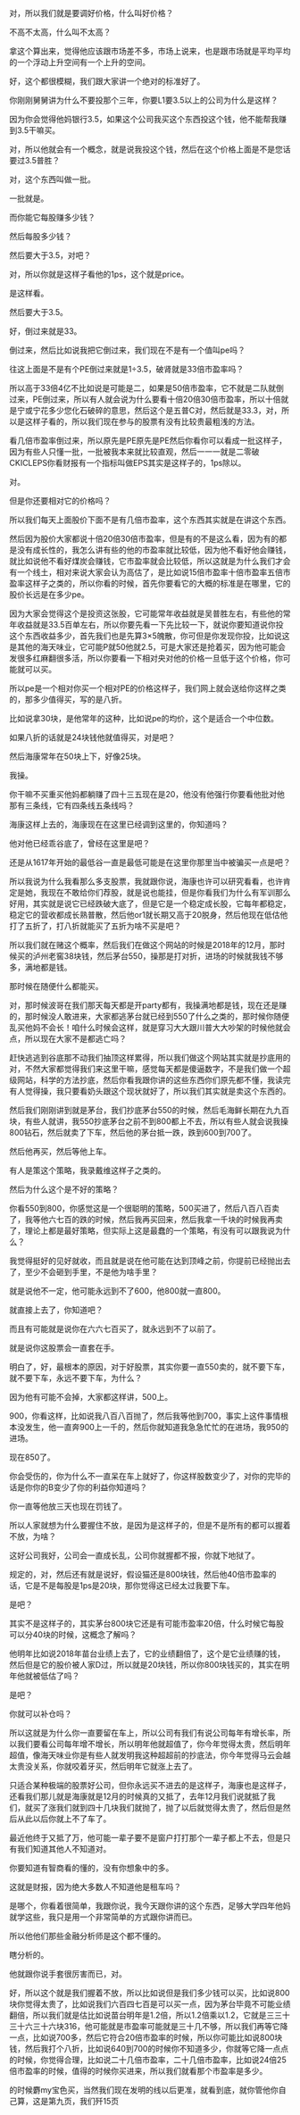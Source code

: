 
对，所以我们就是要调好价格，什么叫好价格？

不高不太高，什么叫不太高？

拿这个算出来，觉得他应该跟市场差不多，市场上说来，也是跟市场就是平均平均的一个浮动上升空间有一个上升的空间。

好，这个都很模糊，我们跟大家讲一个绝对的标准好了。

你刚刚舅舅讲为什么不要投那个三年，你要L1要3.5以上的公司为什么是这样？

因为你会觉得他妈银行3.5，如果这个公司我买这个东西投这个钱，他不能帮我赚到3.5干嘛买。


对，所以他就会有一个概念，就是说我投这个钱，然后在这个价格上面是不是您话要过3.5普胜？

对，这个东西叫做一批。

一批就是。

而你能它每股赚多少钱？

然后每股多少钱？

然后要大于3.5，对吧？

对，所以你就是这样子看他的1ps，这个就是price。

是这样看。

然后要大于3.5。

好，倒过来就是33。

倒过来，然后比如说我把它倒过来，我们现在不是有一个值叫pe吗？

往这上面是不是有个PE倒过来就是1÷3.5，破肾就是33倍市盈率吗？

所以高于33倍4亿不比如说是可能是二，如果是50倍市盈率，它不就是二队就倒过来，PE倒过来，所以有人就会说为什么要看十倍20倍30倍市盈率，所以十倍就是宁或宁花多少您化石破碎的意思，然后这个是五普C对，然后就是33.3，对，所以是这样子看的，所以我们现在参与的股票有没有比较贵最粗浅的方法。


看几倍市盈率倒过来，所以原先是PE原先是PE然后你看你可以看成一批这样子，因为有些人只懂一批，一批被我本来就比较直观，然后一一一就是二零破CKICLEPS你看财报有一个指标叫做EPS其实是这样子的，1ps除以。

对。

但是你还要相对它的价格吗？

所以我们每天上面股价下面不是有几倍市盈率，这个东西其实就是在讲这个东西。

然后因为股价大家都说十倍20倍30倍市盈率，但是有的不是这么看，因为有的都是没有成长性的，我怎么讲有些的他的市盈率就比较低，因为他不看好他会赚钱，就比如说他不看好煤炭会赚钱，它市盈率就会比较低，所以这就是为什么我们才会有一个线土，相对来说大家会认为高估了，是比如说15倍市盈率十倍市盈率五倍市盈率这样子之类的，所以你看的时候，首先你要看它的大概的标准是在哪里，它的股价长远是在多少pe。


因为大家会觉得这个是投资这张股，它可能常年收益就是吴普胜左右，有些他的常年收益就是33.5百单左右，所以你要先看一下先比较一下，就说你要知道说你投这个东西收益多少，首先我们也是先算3×5魄散，你可但是你发现你投，比如说这是其他的海天味业，它可能P就50他就2.5，可是大家还是抢着买，因为他可能会发很多红麻翻很多活，所以你要看一下相对央对他的价格一旦低于这个价格，你可能就可以买。

所以pe是一个相对你买一个相对PE的价格这样子，我们网上就会送给你这样之类的，那多少值得买，写的是八折。


比如说拿30块，是他常年的这种，比如说pe的均价，这个是适合一个中位数。

如果八折的话就是24块钱他就值得买，对是吧？

然后海康常年在50块上下，好像25块。

我操。

你干嘛不买重买他妈都躺赚了四十三五现在是20，他没有他强行你要看他批对他那有三条线，它有四条线五条线吗？

海康这样上去的，海康现在在这里已经调到这里的，你知道吗？

他对他已经乖谷底了，曾经在这里是吧？

还是从1617年开始的最低谷一直是最低可能是在这里你那里当中被骗买一点是吧？

所以我说为什么我看那么多支股票，我就跟你说，海康也许可以研究看看，也许肯定是她，我现在不敢给你们荐股，就是说也能挂，但是你看我们为什么有军训那么好用，其实就是说它已经跌破大底了，但是它是一个稳定成长股，它每年都稳定，稳定它的营收都成长熟普散，然后他or1就长期又高于20脱身，然后他现在低估他打了五折了，打八折就能买了五折为啥不买是吧？


所以我们就在赌这个概率，然后我们在做这个网站的时候是2018年的12月，那时候买的泸州老窖38块钱，然后茅台550，操那是打对折，进场的时候就我钱不够多，满地都是钱。

那时候在随便什么都能买。

对，那时候波哥在我们那天每天都是开party都有，我操满地都是钱，现在还是赚的，那时候没人敢进来，大家都逃茅台就已经到550了什么之类的，那时候你随便乱买他妈不会长！咱什么时候会这样，就是穿习大大跟川普大大吵架的时候他就会点，所以现在大家不是都逃亡吗？

赶快逃逃到谷底那不动我们抽顶这样累得，所以我们做这个网站其实就是抄底用的对，不然大家都觉得我们来这里干嘛，感觉每天都是傻逼数字，不是我们做一个超级网站，科学的方法抄底，然后你看我跟你讲的这些东西你们原先都不懂，我读完有人觉得操，我只要看奶头跟这个现状就好了，所以我们其实就是卖这个东西的。


然后我们刚刚讲到就是茅台，我们抄底茅台550的时候，然后毛海鲜长期在九九百块，有些人就讲，我550抄底茅台之前不到800都上不去，所以有些人就会说我操800钻石，然后就卖了下车，然后他的茅台抵一跌，跌到600到700了。

然后他再买，然后等他上车。

有人是策这个策略，我录戴维这样子之类的。

然后为什么这个是不好的策略？

你看550到800，你感觉这是一个很聪明的策略，500买进了，然后八百八百卖了，我等他六七百的跌的时候，然后我再买回来，然后我拿一千块的时候我再卖了，理论上都是最好策略，但实际上这是最蠢的一个策略，有没有可以跟我说为什么？


我觉得挺好的见好就收，而且就是说在他可能在达到顶峰之前，你提前已经抛出去了，至少不会砸到手里，不是他为啥手里？

就是说他不一定，他可能永远到不了600，他800就一直800。

就直接上去了，你知道吧？

而且有可能就是说你在六六七百买了，就永远到不了以前了。

就是说你这股票会一直套在手。

明白了，好，最根本的原因，对于好股票，其实你要一直550卖的，就不要下车，就不要下车，永远不要下车，为什么？

因为他有可能不会掉，大家都这样讲，500上。


900，你看这样，比如说我八百八百抛了，然后我等他到700，事实上这件事情根本没发生，他一直奔900上一千的，然后你就知道我急急忙忙的在进场，我950的进场。

现在850了。

你会受伤的，你为什么不一直呆在车上就好了，你这样股数变少了，对你的完毕的话是你你的B变少了你的利益你知道吗？

你一直等他放三天也现在罚钱了。

所以人家就想为什么要握住不放，是因为是这样子的，但是不是所有的都可以握着不放，为啥？

这好公司我好，公司会一直成长乱，公司你就握都不报，你就下地狱了。


规定的，对，然后还有就是说好，假设猫还是800块钱，然后他40倍市盈率的话，它是不是每股是1ps是20块，那你觉得这已经太过我要下车。

是吧？

其实不是这样子的，其实茅台800块它还是有可能市盈率20倍，什么时候它每股可以分40块的时候，这概念了解吗？

他明年比如说2018年苗台业绩上去了，它的业绩翻倍了，这个是它业绩赚的钱，然后但是它的股价被人家D过，所以就是20块钱，所以你800块钱买的，其实在明年他就被低估了吗？

是吧？

你就可以补仓吗？

所以这就是为什么你一直要留在车上，所以公司有我们有说公司每年有增长率，所以我们要看公司每年增不增长，所以明年他就超值了，你今年觉得太贵，然后明年超值，像海天味业你是有些人就发明我这种超超前的抄底法，你今年觉得马云会越太贵没关系，你就咬着牙买，然后明年它就涨上去了。


只适合某种极端的股票好公司，但你永远买不进去的是这样子，海康也是这样子，还看我们那儿就是海康就是12月的时候真的又抵了，去年12月我们说就抵了我们，就买了涨我们就到四十几块我们就抛了，抛了以后就觉得太贵了，然后但是然后从此以后你就上不了车了。

最近他终于又抵了万，他可能一辈子要不是窗户打打那个一辈子都上不去，但是只有我们知道其他人不知道对。

你要知道有智商看的懂的，没有你想象中的多。

这就是财报，因为绝大多数人不知道他是租车吗？

是哪个，你看着很简单，我跟你说，我今天跟你讲的这个东西，足够大学四年他妈就学这些，我只是用一个非常简单的方式跟你讲而已。


所以他他们那些金融分析师是这个都不懂的。

瞎分析的。

他就跟你说手套很厉害而已，对。

好，所以这个就是我们握着不放，所以比如说但是我们多少钱可以买，比如说800块你觉得太贵了，比如说我们六百四七百是可以买一点，因为茅台毕竟不可能业绩翻倍，所以我们就是估比如说苗台明年是1.2倍，所以1.2倍乘以1.2，它就是三三十三十六三十六块316，他可能就是市盈率可能就是三十几不够，所以我们再等它降一点，比如说700多，然后它符合20倍市盈率的时候，所以你可能比如说800块钱，然后我打个八折，比如说640到700的时候你不知道多少，你就等它降一点点的时候，你觉得合理，比如说二十几倍市盈率，二十几倍市盈率，比如说24倍25倍市盈率的时候，值得的时候你买进来，所以我们就看那个市盈率是多少。


的时候麝my宝色买，当然我们现在发明的线以后更准，就看到底，就你管他你自己算，这是第九页，我们歼15页
